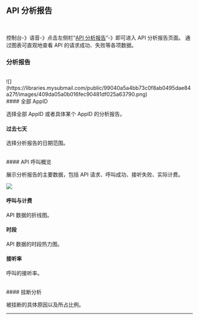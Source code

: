 ## API 分析报告

<br> 

控制台-》语音-》点击左侧栏“[API 分析报告](https://www.mysubmail.com/console/voice/analysis)”-》即可进入 API 分析报告页面。
通过图表可直观地查看 API 的请求成功、失败等各项数据。
 <br>
### **分析报告**
 <br>
 ![](https://libraries.mysubmail.com/public/99040a5a4bb73c0f8ab0495dae84a27f/images/409da05a0b016fec90481df025a63790.png)
<br>
#### 全部 AppID

选择全部 AppID 或者具体某个 AppID 的分析报告。
<br>
#### 过去七天

选择分析报告的日期范围。

<br>
#### API 呼叫概览

展示分析报告的主要数据，包括 API 请求、呼叫成功、接听失败、实际计费。
<br>

 ![](https://libraries.mysubmail.com/public/99040a5a4bb73c0f8ab0495dae84a27f/images/ad45d724d992795ef205598656c8b209.png)
<br>

#### 呼叫与计费

API 数据的折线图。
<br>
#### 时段

API 数据的时段热力图。
<br>
#### 接听率

呼叫的接听率。

<br>
#### 挂断分析

被挂断的具体原因以及所占比例。

------